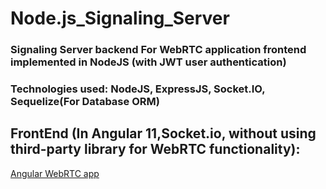 # Node.js_Signaling_Server


### Signaling Server backend For WebRTC application frontend implemented in NodeJS (with JWT user authentication)


### Technologies used: NodeJS, ExpressJS, Socket.IO, Sequelize(For Database ORM)


## FrontEnd (In Angular 11,Socket.io, without using third-party library for WebRTC functionality):
<a href="https://github.com/prasadthx/Milan">Angular WebRTC app</a>
